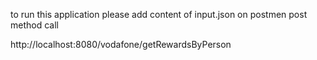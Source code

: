 to run this application please add content of input.json on postmen post method call 

http://localhost:8080/vodafone/getRewardsByPerson
